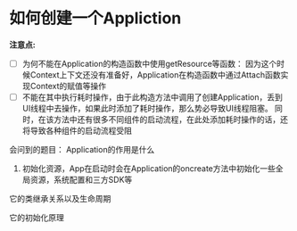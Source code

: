 # 如何创建一个Appliction  
**注意点:**  
- [ ] 为何不能在Application的构造函数中使用getResource等函数： 因为这个时候Context上下文还没有准备好，Application在构造函数中通过Attach函数实现Context的赋值等操作
- [ ] 不能在其中执行耗时操作，由于此构造方法中调用了创建Application，丢到UI线程中去操作，如果此时添加了耗时操作，那么势必导致UI线程阻塞。
	同时，在该方法中还有很多不同组件的启动流程，在此处添加耗时操作的话，还将导致各种组件的启动流程受阻

会问到的题目：
Application的作用是什么
1. 初始化资源，App在启动时会在Application的oncreate方法中初始化一些全局资源，系统配置和三方SDK等

它的类继承关系以及生命周期

它的初始化原理
